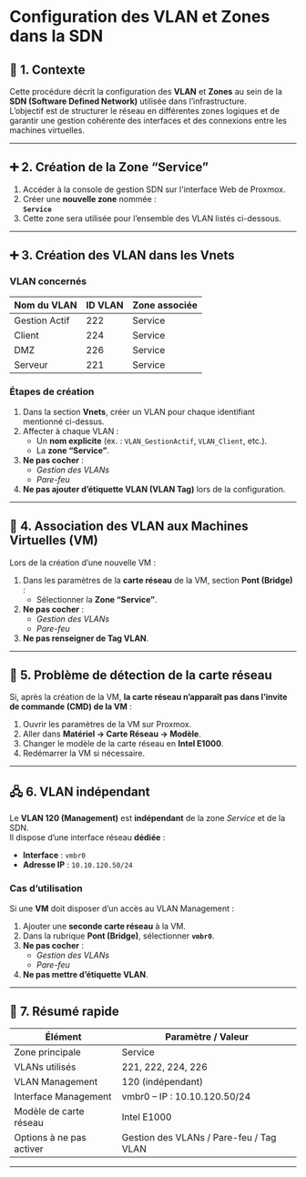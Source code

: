 # Configuration des VLAN et Zones dans la SDN

## 📝 1. Contexte
Cette procédure décrit la configuration des **VLAN** et **Zones** au sein de la **SDN (Software Defined Network)** utilisée dans l’infrastructure.  
L’objectif est de structurer le réseau en différentes zones logiques et de garantir une gestion cohérente des interfaces et des connexions entre les machines virtuelles.

---

## ➕ 2. Création de la Zone “Service” 

1. Accéder à la console de gestion SDN sur l'interface Web de Proxmox.
2. Créer une **nouvelle zone** nommée :  
   **`Service`**  
3. Cette zone sera utilisée pour l’ensemble des VLAN listés ci-dessous.

---

## ➕ 3. Création des VLAN dans les Vnets 

### VLAN concernés 
| Nom du VLAN     | ID VLAN | Zone associée |
|-----------------|----------|---------------|
| Gestion Actif   | 222      | Service       |
| Client          | 224      | Service       |
| DMZ             | 226      | Service       |
| Serveur         | 221      | Service       |

### Étapes de création
1. Dans la section **Vnets**, créer un VLAN pour chaque identifiant mentionné ci-dessus.  
2. Affecter à chaque VLAN :
    - Un **nom explicite** (ex. : `VLAN_GestionActif`, `VLAN_Client`, etc.).  
    - La **zone “Service”**.  
3. **Ne pas cocher** :
    - *Gestion des VLANs*  
    - *Pare-feu*  
4. **Ne pas ajouter d’étiquette VLAN (VLAN Tag)** lors de la configuration.

---

## 🔗 4. Association des VLAN aux Machines Virtuelles (VM) 

Lors de la création d’une nouvelle VM :

1. Dans les paramètres de la **carte réseau** de la VM, section **Pont (Bridge)** :
    - Sélectionner la **Zone “Service”**.  
2. **Ne pas cocher** :
    - *Gestion des VLANs*  
    - *Pare-feu*   
3. **Ne pas renseigner de Tag VLAN**.  

---

## 🔴 5. Problème de détection de la carte réseau 

Si, après la création de la VM, **la carte réseau n’apparaît pas dans l’invite de commande (CMD) de la VM** :

1. Ouvrir les paramètres de la VM sur Proxmox.  
2. Aller dans **Matériel → Carte Réseau → Modèle**.  
3. Changer le modèle de la carte réseau en **Intel E1000**.  
4. Redémarrer la VM si nécessaire.  

---

## 🖧 6. VLAN indépendant

Le **VLAN 120 (Management)** est **indépendant** de la zone *Service* et de la SDN.  
Il dispose d’une interface réseau **dédiée** :  
- **Interface** : `vmbr0`  
- **Adresse IP** : `10.10.120.50/24`  

### Cas d’utilisation 
Si une **VM** doit disposer d’un accès au VLAN Management :

1. Ajouter une **seconde carte réseau** à la VM.  
2. Dans la rubrique **Pont (Bridge)**, sélectionner **`vmbr0`**.  
3. **Ne pas cocher** :
    - *Gestion des VLANs*  
    - *Pare-feu*  
4. **Ne pas mettre d’étiquette VLAN**.  

---

## 📌 7. Résumé rapide 

| Élément                  | Paramètre / Valeur                     |
|--------------------------|----------------------------------------|
| Zone principale          | Service                                |
| VLANs utilisés           | 221, 222, 224, 226                     |
| VLAN Management          | 120 (indépendant)                      |
| Interface Management     | vmbr0 – IP : 10.10.120.50/24           |
| Modèle de carte réseau   | Intel E1000                            |
| Options à ne pas activer | Gestion des VLANs / Pare-feu / Tag VLAN |

---
